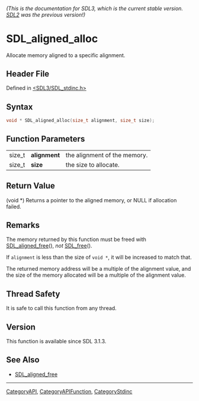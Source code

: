 ###### (This is the documentation for SDL3, which is the current stable version. [SDL2](https://wiki.libsdl.org/SDL2/) was the previous version!)
# SDL_aligned_alloc

Allocate memory aligned to a specific alignment.

## Header File

Defined in [<SDL3/SDL_stdinc.h>](https://github.com/libsdl-org/SDL/blob/main/include/SDL3/SDL_stdinc.h)

## Syntax

```c
void * SDL_aligned_alloc(size_t alignment, size_t size);
```

## Function Parameters

|        |               |                              |
| ------ | ------------- | ---------------------------- |
| size_t | **alignment** | the alignment of the memory. |
| size_t | **size**      | the size to allocate.        |

## Return Value

(void *) Returns a pointer to the aligned memory, or NULL if allocation
failed.

## Remarks

The memory returned by this function must be freed with
[SDL_aligned_free](SDL_aligned_free)(), _not_ [SDL_free](SDL_free)().

If `alignment` is less than the size of `void *`, it will be increased to
match that.

The returned memory address will be a multiple of the alignment value, and
the size of the memory allocated will be a multiple of the alignment value.

## Thread Safety

It is safe to call this function from any thread.

## Version

This function is available since SDL 3.1.3.

## See Also

- [SDL_aligned_free](SDL_aligned_free)

----
[CategoryAPI](CategoryAPI), [CategoryAPIFunction](CategoryAPIFunction), [CategoryStdinc](CategoryStdinc)

